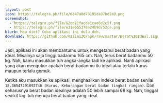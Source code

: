 ```yaml
---
layout: post
icon: https://telegra.ph/file/6e47a0d7b195da07bd2a9.png
screenshot:
  - https://telegra.ph/file/62cd21facde1cae0d2c5f.png
  - https://telegra.ph/file/e31e655370a24b9d752ce.png
blurb: Mau diet? Coba aplikasi ini dulu deh.
download: https://github.com/mzaini30/apk/raw/master/Berat%20Ideal.signed.apk
---
```


Jadi, aplikasi ini akan membantumu untuk mengetahui berat badan yang ideal. Misalnya saja tinggi badanmu 165 cm. Nah, terus berat badanmu 50 kg. Nah, kamu masukkan tuh angka-angka tadi ke aplikasi. Nanti aplikasi yang akan mengukur apakah berat badanmu itu ideal atau terlalu kurus maupun terlalu gemuk.

Ketika aku masukkan ke aplikasi, menghasilkan indeks berat badan senilai `18.36547291092746 (Kurus, Kekurangan berat badan tingkat ringan)`. Dan seharusnya berat badan idealnya adalah 50 lebih sampai 68 kg. Nah, tinggal sedikit lagi tuh menuju berat badan yang ideal.